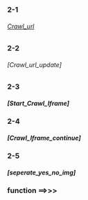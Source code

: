   ### 2-1 <br>
  
   ###### [Crawl_url](https://github.com/joe753/hello/blob/master/Exam_(2-1).py)
  ### 2-2  
   ###### [Crawl_url_update] <br>
  ### 2-3  
   ##### [Start_Crawl_Iframe] <br>
  ### 2-4 
   ##### [Crawl_Iframe_continue] <br>
  ### 2-5  
   ##### [seperate_yes_no_img] <br>

   ### function ==>>>
   #####
   #####
